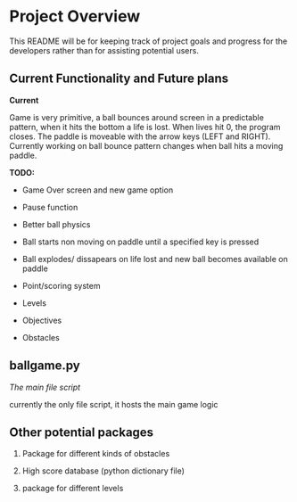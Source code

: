 # Project Overview

This README will be for keeping track of project goals and progress for the
developers rather than for assisting potential users.

## Current Functionality and Future plans

**Current**

Game is very primitive, a ball bounces around screen in a predictable pattern,
when it hits the bottom a life is lost. When lives hit 0, the program closes.
The paddle is moveable with the arrow keys (LEFT and RIGHT). Currently working
on ball bounce pattern changes when ball hits a moving paddle.

**TODO:**

- Game Over screen and new game option

- Pause function

- Better ball physics

- Ball starts non moving on paddle until a specified key is pressed

- Ball explodes/ dissapears on life lost and new ball becomes available on
  paddle

- Point/scoring system

- Levels

- Objectives

- Obstacles

  
## ballgame.py

*The main file script*

currently the only file script, it hosts the main game logic

## Other potential packages

1) Package for different kinds of obstacles

2) High score database (python dictionary file)  

3) package for different levels

